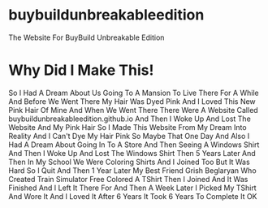 # buybuildunbreakableedition
The Website For BuyBuild Unbreakable Edition
# Why Did I Make This!
So I Had A Dream About Us Going To A Mansion To Live There For A While And Before We Went There My Hair Was Dyed Pink And I Loved This New Pink Hair Of Mine And When We Went There There Were A Website Called buybuildunbreakableedition.github.io And Then I Woke Up And Lost The Website And My Pink Hair So I Made This Website From My Dream Into Reality And I Can't Dye My Hair Pink So Maybe That One Day And Also I Had A Dream About Going In To A Store And Then Seeing A Windows Shirt And Then I Woke Up And Lost The Windows Shirt Then 5 Years Later And Then In My School We Were Coloring Shirts And I Joined Too But It Was Hard So I Quit And Then 1 Year Later My Best Friend Grish Beglaryan Who Created Train Simulator Free Colored A TShirt Then I Joined And It Was Finished And I Left It There For And Then A Week Later I Picked My TShirt And Wore It And I Loved It After 6 Years It Took 6 Years To Complete It OK
